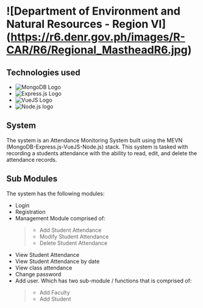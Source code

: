 # ![Department of Environment and Natural Resources - Region VI] (https://r6.denr.gov.ph/images/R-CAR/R6/Regional_MastheadR6.jpg)

## Technologies used
* ![MongoDB Logo](https://upload.wikimedia.org/wikipedia/commons/9/93/MongoDB_Logo.svg)
* ![Express.js Logo](https://upload.wikimedia.org/wikipedia/commons/6/64/Expressjs.png)
* ![VueJS Logo](https://www.vectorlogo.zone/logos/vuejs/vuejs-ar21.svg)
* ![Node.js logo](https://upload.wikimedia.org/wikipedia/commons/d/d9/Node.js_logo.svg)

## System
The system is an Attendance Monitoring System built using the MEVN (MongoDB-Express.js-VueJS-Node.js) stack. This system is tasked with recording a students attendance with the ability to read, edit, and delete the attendance records. 

## Sub Modules
The system has the following modules:
* Login
* Registration
* Management Module comprised of: 
  > * Add Student Attendance
  > * Modify Student Attendance
  > * Delete Student Attendance
* View Student Attendance 
* View Student Attendance by date
* View class attendance
* Change password
* Add user. Which has two sub-module / functions that is comprised of:
  > * Add Faculty
  > * Add Student

